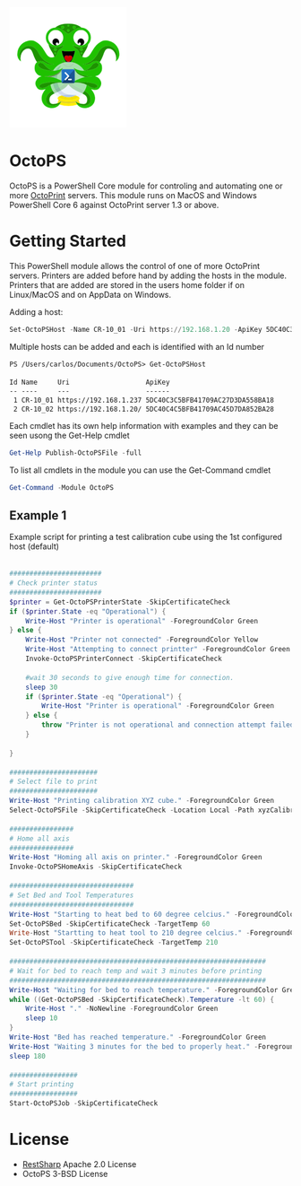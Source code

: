 
![](./Images/2018-06-08-23-15-02.png)

# OctoPS

OctoPS is a PowerShell Core module for controling and automating one or more [OctoPrint](https://www.octoprint.org) servers.
This module runs on MacOS and Windows PowerShell Core 6 against OctoPrint server 1.3 or above.

# Getting Started

This PowerShell module allows the control of one of more OctoPrint servers. Printers are added before hand by adding the hosts in the module. Printers
that are added are stored in the users home folder if on Linux/MacOS and on AppData on Windows. 

Adding a host:

```PowerShell
Set-OctoPSHost -Name CR-10_01 -Uri https://192.168.1.20 -ApiKey 5DC40C3C5BFB41709AC37D3DA558BA28
```

Multiple hosts can be added and each is identified with an Id number

```
PS /Users/carlos/Documents/OctoPS> Get-OctoPSHost

Id Name     Uri                   ApiKey
-- ----     ---                   ------
 1 CR-10_01 https://192.168.1.237 5DC40C3C5BFB41709AC27D3DA558BA18
 2 CR-10_02 https://192.168.1.20/ 5DC40C4C5BFB41709AC45D7DA852BA28

```

Each cmdlet has its own help information with examples and they can be seen usong the Get-Help cmdlet

```PowerShell
Get-Help Publish-OctoPSFile -full
```

To list all cmdlets in the module you can use the Get-Command cmdlet

```PowerShell
Get-Command -Module OctoPS
```

## Example 1

Example script for printing a test calibration cube using the 1st configured host (default)

```PowerShell

#######################
# Check printer status
#######################
$printer = Get-OctoPSPrinterState -SkipCertificateCheck
if ($printer.State -eq "Operational") {
    Write-Host "Printer is operational" -ForegroundColor Green
} else {
    Write-Host "Printer not connected" -ForegroundColor Yellow
    Write-Host "Attempting to connect printter" -ForegroundColor Green
    Invoke-OctoPSPrinterConnect -SkipCertificateCheck

    #wait 30 seconds to give enough time for connection. 
    sleep 30
    if ($printer.State -eq "Operational") {
        Write-Host "Printer is operational" -ForegroundColor Green
    } else {
        throw "Printer is not operational and connection attempt failed."
    }

}

######################
# Select file to print
######################
Write-Host "Printing calibration XYZ cube." -ForegroundColor Green
Select-OctoPSFile -SkipCertificateCheck -Location Local -Path xyzCalibration_cube.gcode

################
# Home all axis
################
Write-Host "Homing all axis on printer." -ForegroundColor Green
Invoke-OctoPSHomeAxis -SkipCertificateCheck

###############################
# Set Bed and Tool Temperatures
###############################
Write-Host "Starting to heat bed to 60 degree celcius." -ForegroundColor Green
Set-OctoPSBed -SkipCertificateCheck -TargetTemp 60
Write-Host "Startting to heat tool to 210 degree celcius." -ForegroundColor Green
Set-OctoPSTool -SkipCertificateCheck -TargetTemp 210

################################################################
# Wait for bed to reach temp and wait 3 minutes before printing
################################################################
Write-Host "Waiting for bed to reach temperature." -ForegroundColor Green -NoNewline
while ((Get-OctoPSBed -SkipCertificateCheck).Temperature -lt 60) {
    Write-Host "." -NoNewline -ForegroundColor Green
    sleep 10
}
Write-Host "Bed has reached temperature." -ForegroundColor Green
Write-Host "Waiting 3 minutes for the bed to properly heat." -ForegroundColor Green
sleep 180

#################
# Start printing
#################
Start-OctoPSJob -SkipCertificateCheck

```
# License

* [RestSharp](https://github.com/restsharp/RestSharp/blob/develop/LICENSE.txt) Apache 2.0 License
* OctoPS 3-BSD License